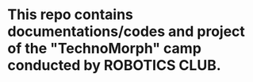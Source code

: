 # This repo contains documentations/codes and project of the "TechnoMorph" camp conducted by ROBOTICS CLUB.


